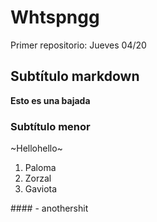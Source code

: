 # Whtspngg
Primer repositorio: Jueves 04/20 
## Subtítulo markdown 
**Esto es una bajada** 
### Subtítulo menor 
~Hellohello~ 
<ol>
<li>Paloma</li>
<li>Zorzal</li>
<li>Gaviota</li>
</ol>
#### - anothershit
